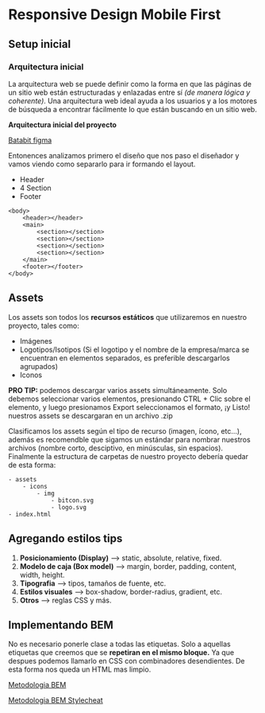 # Responsive Design Mobile First

## Setup inicial

### Arquitectura inicial
La arquitectura web se puede definir como la forma en que las páginas de un sitio web están estructuradas y enlazadas entre sí _(de manera lógica y coherente)_. Una arquitectura web ideal ayuda a los usuarios y a los motores de búsqueda a encontrar fácilmente lo que están buscando en un sitio web.

**Arquitectura inicial del proyecto**

[Batabit figma](https://www.figma.com/file/sMmlQaZldfDcLERYYWe6h4/Bata-Bit?node-id=44%3A594)

Entonences analizamos primero el diseño que nos paso el diseñador y vamos viendo como separarlo para ir formando el layout.

- Header
- 4 Section
- Footer
```
<body>  
	<header></header>  
	<main>  
		<section></section>  
		<section></section>  
		<section></section>  
		<section></section>  
	</main>  
	<footer></footer>  
</body>
```

## Assets
Los assets son todos los  **recursos estáticos**  que utilizaremos en nuestro proyecto, tales como:
* Imágenes  
* Logotipos/Isotipos (Si el logotipo y el nombre de la empresa/marca se encuentran en elementos separados, es preferible descargarlos agrupados)
* Iconos

**PRO TIP:** podemos descargar varios assets simultáneamente. Solo debemos seleccionar varios elementos, presionando CTRL + Clic sobre el elemento, y luego presionamos Export seleccionamos el formato, ¡y Listo! nuestros assets se descargaran en un archivo .zip

Clasificamos los assets según el tipo de recurso (imagen, ícono, etc…), además es recomendble que sigamos un estándar para nombrar nuestros archivos (nombre corto, desciptivo, en minúsculas, sin espacios).
Finalmente la estructura de carpetas de nuestro proyecto debería quedar de esta forma:
```
- assets 
	- icons 
		- img 
			- bitcon.svg 
			- logo.svg 
- index.html
```
## Agregando estilos tips
1. **Posicionamiento (Display)** --> static, absolute, relative, fixed.
2. **Modelo de caja (Box model)** --> margin, border, padding, content, width, height.
3. **Tipografia** --> tipos, tamaños de fuente, etc.
4. **Estilos visuales** --> box-shadow, border-radius, gradient, etc.
5. **Otros** --> reglas CSS y más.

## Implementando BEM
No es necesario ponerle clase a todas las etiquetas. Solo a aquellas etiquetas que creemos que se **repetiran en el mismo bloque.** Ya que despues podemos llamarlo en CSS con combinadores desendientes. De esta forma nos queda un HTML mas limpio.

[Metodologia BEM](https://en.bem.info/methodology/quick-start/)

[Metodologia BEM Stylecheat](https://9elements.com/bem-cheat-sheet/)

